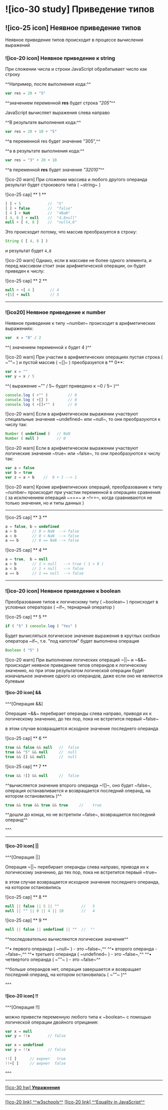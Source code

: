# ![ico-30 study] Приведение типов


## ![ico-25 icon] Неявное приведение типов

Неявное приведение типов происходит в процессе вычисления выражений

### ![ico-20 icon] Неявное приведение к string

При сложении числа и строки JavaScript обрабатывает число как строку

^^Например, после выполнения кода:^^

~~~javascript
var res = 20 + "5"
~~~

^^значением переменной **res** будет строка _"205"_^^

JavaScript вычисляет выражения слева направо

^^В результате выполнения кода:^^

~~~javascript
var res = 20 + 10 + "5"
~~~

^^в переменной res будет значение "305",^^

^^а в результате выполнения кода:^^

~~~javascript
var res = "3" + 20 + 10
~~~

^^в переменной **res** будет значение _"32010"_^^

![ico-20 warn] При сложении массива и любого другого операнда результат будет строкового типа ( ~string~ )

![ico-25 cap] ** 1 **

~~~javascript
[ ] + 5            //  "5"
[ ] + false        //  "false"
[ 4 ] + NaN        //  "4NaN"
[ 4, 8 ] + null    //  "4,8null"
null + [ 4, 8 ]    //  "null4,8"
~~~

Это происходит потому, что массив преобразуется в строку:

~~~javascript
String ( [ 4, 8 ] )
~~~

и результат будет   `4,8`

![ico-20 warn] Однако, если в массиве не более одного элемента, и перед массивом стоит знак арифметической операции, он будет приведен к числу:

![ico-25 cap] ** 2 **

~~~javascript
null + +[ 4 ]       // 4
+[5] + null         // 5
~~~

_____________________________________________________________________

### ![ico20] Неявное приведение к number


Неявное приведение к типу  ~number~ происходит в арифметических выражениях:

~~~javascript
var  x = "8" / 2
~~~

^^( значением переменной x будет 4 )^^

![ico-20 warn] При участии в арифметических операциях пустая строка ( ~""~ ) и пустой массив ( ~[]~ ) преобразуется в ** 0**:

~~~javascript
var x = ""
var y = x / 5
~~~

^^( выражение  ~"" / 5~   будет приведено к   ~0 / 5~ )^^

~~~javascript
console.log ( +"" )         // 0
console.log ( +[] )         // 0
console.log ( +[]+"" )      // 0
~~~

![ico-20 warn] Если в арифметическом выражении участвуют специальные значения ~undefined~ или ~null~, то они преобразуются к числу так:

~~~javascript
Number ( undefined )   // NaN
Number ( null )        // 0
~~~

![ico-20 warn] Если в арифметическом выражении участвуют логические значения ~true~ или ~false~, то они преобразуются к числу так:

~~~javascript
var a = false
var b = true
var z = a + b    //  0 + 1 --> 1
~~~

![ico-20 warn] Кроме арифметических операций, преобразование к типу ~number~ происходит при участии переменной в операциях сравнения ( за исключением операций   ~===~  и  ~!==~,  когда сравниваются не только значения, но и типы данных )

____________________________________________________________

![ico-25 cap] ** 3 **

~~~javascript
a = false, b = undefined
a > b       // 0 > NaN  --> false
a < b       // 0 < NaN  --> false
a == b      // 0 == NaN --> false
~~~

![ico-25 cap] ** 4 **

~~~javascript
a = true,  b = null
a > b       // 1 > null   --> true ( 1 > 0 )
a < b       // 1 < null   --> false
a == b      // 1 == null  --> false
~~~

___________________________________________________________________

### ![ico-20 icon] Неявное приведение к boolean

Преобразование типов к логическому типу ( ~boolean~ ) происходит в условных операторах ( ~if~, тернарный оператор )

![ico-25 cap] ** 5 **

~~~javascript
if ( "5" ) console.log ( "Yes" )
~~~

Будет вычисляться логическое значение выражения  в круглых скобках оператора ~if~, т.е. "под капотом" будет выполнена операция

~~~javascript
Boolean ( "5" )
~~~

![ico-20 warn] При выполнении логических операций  ~||~  и  ~&&~ происходит неявное приведение типов операндов к логическому значению, но при этом результатом логической операции будет изначальное значение одного из операндов, даже если оно не являются булевым

#### ![ico-20 icon] &&

^^^[Операция &&]

Операция ~&&~  перебирает операнды слева направо, приводя их к логическому значению, до тех пор, пока не встретится первый ~false~

в этом случае возвращается исходное значение последнего операнда

![ico-25 cap] ** 6 **

~~~javascript
true && false && null   //  false
true && "5" && null     //  null
true && [] && null      //  null
~~~

![ico-25 cap] ** 7 **

~~~javascript
true && ![] && null     //  false
~~~

^^вычисляется значение второго операнда ~![]~, оно будет ~false~, операция останавливается и возвращается последний операнд, на котором остановились )^^

~~~javascript
true && true && true && true     //    true
~~~

^^дошли до конца, но не встретили ~false~, возвращается последний операнд^^

^^^
__________________________________________________________________

#### ![ico-20 icon] ||

^^^[Операция ||]

Операция ~||~  перебирает операнды слева направо, приводя их к логическому значению, до тех пор, пока не встретится первый ~true~

в этом случае возвращается исходное значение последнего операнда, на котором остановились

![ico-25 cap] ** 8 **

~~~javascript
null || false || 5 || ""          //   5
null || "" || 0 || 4 || 10        //   4
~~~

![ico-25 cap] ** 9 **

~~~javascript
null || false || undefined || ""  //  ""
~~~

^^последовательно вычисляются логические значения^^

^^• первого операнда ( ~null~ ) - это ~false~,^^
^^• второго операнда - ~false~,^^
^^• третьего операнда ( ~undefined~ ) - это ~false~,^^
^^• четвертого операнда ( ~""~ ) - это ~false~^^

^^больше операндов нет, операция завершается и возвращает последний операнд, на котором остановилась ( ~""~ )^^

^^^

#### ![ico-20 icon] !!

^^^[Операция !!]

можно привести переменную любого типа к ~boolean~ с помощью логической операции двойного отрицания:

~~~javascript
var x = null
var y = !!x        // false
~~~

~~~javascript
var x = undefined
var y = !!x        // false
~~~

~~~javascript
!![ ]      // вернет   true
!!+[ ]     // вернет  false
~~~

^^^

_____________________________

[![ico-30 hw] **Упражнения**](https://docs.google.com/forms/d/e/1FAIpQLSdFHuyyukF2rmA04BN1AmS5MCNXWgQmR5t7mmxyTpzdBZVGGw/viewform)

_____________________________________________________________________

[![ico-20 link] ^^w3schools^^](https://www.w3schools.com/jsref/jsref_infinity.asp)
[![ico-20 link] ^^Equality in JavaScript^^](https://dorey.github.io/JavaScript-Equality-Table/unified/)
